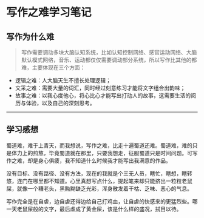 # 写作之难学习笔记

## 写作为什么难
> 写作需要调动多块大脑认知系统，比如认知控制网络、感官运动网络、大脑默认模式网络，音乐、运动都仅仅需要调动部分系统，所以写作比其他的都难，主要体现在三个方面：

- 逻辑之难：人大脑天生不擅长处理逻辑；
- 文采之难：需要大量的词汇，同时经过刻意练习才能将文字组合出韵味；
- 故事之难：以我心度他心，将心比心才能写出打动人的故事，这需要生活的阅历与体验，以及自己的深刻思考。

---

## 学习感想
蜀道难，难于上青天，而我想说，写作之难，比走十遍蜀道还难。蜀道难，难的只是体力上的煎熬，毕竟蜀道就在那里，只要我想走，征服蜀道只是时间问题。可写作之难，却是身心俱疲，我不知道什么时候我才能写出我满意的作品。

没有目标、没有路径、没有方法，现在的我就是个三无人员，瞎忙，瞎想，瞎转悠，连门在哪里都不知道。心里真想写点什么，提起笔来却只能挤出一粒粒老鼠屎，就像一个糟老头，黑黝黝缺乏光彩，浑身散发着干枯、乏味、恶心的气息。

写作完全是在自虐，边自虐还得边给自己打鸡血，让自虐的快感来的更猛烈些。哪一天老鼠屎般的文字，最后虐成了黄金屎，该是什么样的盛况，拭目以待。



